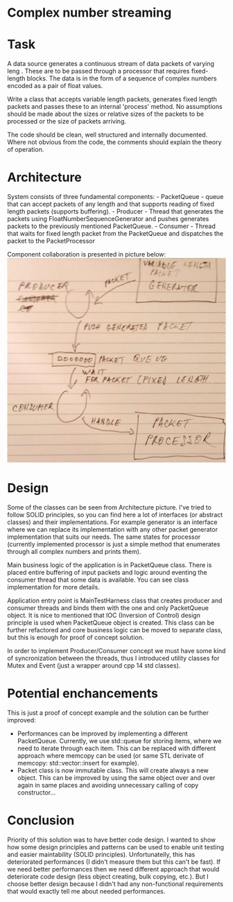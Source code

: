 # Complex number streaming
# Task
A data source generates a continuous stream of data packets of varying leng . These are to be passed through a processor that requires fixed-length blocks. The data is in the form of a sequence of complex numbers encoded as a pair of float values.

Write a class that accepts variable length packets, generates fixed length packets and passes these to an internal 'process' method. No assumptions should be made about the sizes or relative sizes of the packets to be processed or the size of packets arriving.

The code should be clean, well structured and internally documented. Where not obvious from the code, the comments should explain the theory of operation.
# Architecture
System consists of three fundamental components:
    - PacketQueue - queue that can accept packets of any length and that supports reading of fixed length packets (supports buffering).
    - Producer - Thread that generates the packets using FloatNumberSequenceGenerator and pushes generates packets to the previously mentioned PacketQueue.
    - Consumer - Thread that waits for fixed length packet from the PacketQueue and dispatches the packet to the PacketProcessor
 
Component collaboration is presented in picture below:
![alt text](https://github.com/culaja/CppDsp/blob/master/Architecture.png)

# Design
Some of the classes can be seen from Architecture picture. I've tried to follow SOLID principles, so you can find here a lot of interfaces (or abstract classes) and their implementations. For example generator is an interface where we can replace its implementation with any other packet generator implementation that suits our needs. The same states for processor (currently implemented processor is just a simple method that enumerates through all complex numbers and prints them).

Main business logic of the application is in PacketQueue class. There is placed entire buffering of input packets and logic around eventing the consumer thread that some data is available. You can see class implementation for more details.

Application entry point is MainTestHarness class that creates producer and consumer threads and binds them with the one and only PacketQueue object. It is nice to mentioned that IOC (Inversion of Control) design principle is used when PacketQueue object is created. This class can be further refactored and core business logic can be moved to separate class, but this is enough for proof of concept solution.

In order to implement Producer/Consumer concept we must have some kind of syncronization between the threads, thus I introduced utility classes for Mutex and Event (just a wrapper around cpp 14 std classes).

# Potential enchancements
This is just a proof of concept example and the solution can be further improved:
- Performances can be improved by implementing a different PacketQueue. Currently, we use std::queue<float> for storing items, where we need to iterate through each item. This can be replaced with different approach where memcopy can be used (or same STL derivate of memcopy: std::vector::insert for example).
- Packet class is now immutable class. This will create always a new object. This can be improved by using the same object over and over again in same places and avoiding unnecessary calling of copy constructor...

# Conclusion
Priority of this solution was to have better code design. I wanted to show how some design principles and patterns can be used to enable unit testing and easier maintability (SOLID principles). Unfortunatelly, this has deteriorated performances (I didn't measure them but this can't be fast). If we need better performances then we need different approach that would deteriorate code design (less object creating, bulk copying, etc.). But I choose better design because I didn't had any non-functional requirements that would exactly tell me about needed performances.

